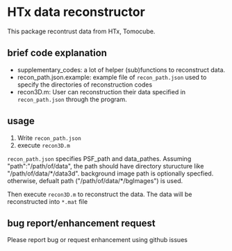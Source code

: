 # HTx data reconstructor

This package recontrust data from HTx, Tomocube.


## brief code explanation

- supplementary_codes: a lot of helper (sub)functions to reconstruct data.
-  recon_path.json.example: example file of `recon_path.json` used to specify the directories of reconstruction codes
- recon3D.m: User can reconstruction their data specified in `recon_path.json` through the program.

## usage

1. Write `recon_path.json`
2. execute `recon3D.m`

`recon_path.json` specifies PSF_path and data_pathes. Assuming "path":"/path/of/data", the path should have directory sturucture like "/path/of/data/\*/data3d". background image path is optionally specfied. otherwise, defualt path ("/path/of/data/\*/bgImages") is used.

Then execute `recon3D.m` to reconstruct the data. The data will be reconstructed into `*.mat` file

## bug report/enhancement request

Please report bug or request enhancement using github issues